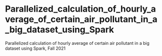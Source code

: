 # Parallelized_calculation_of_hourly_average_of_certain_air_pollutant_in_a_big_dataset_using_Spark
Parallelized calculation of hourly average of certain air pollutant in a big dataset using Spark, Fall 2021

